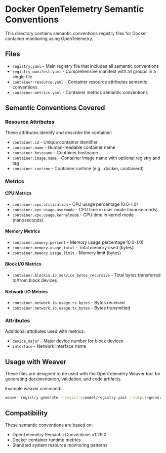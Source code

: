 # Docker OpenTelemetry Semantic Conventions

This directory contains semantic conventions registry files for Docker container monitoring using OpenTelemetry.

## Files

- `registry.yaml` - Main registry file that includes all semantic conventions
- `registry_manifest.yaml` - Comprehensive manifest with all groups in a single file
- `container-resource.yaml` - Container resource attributes semantic conventions
- `container-metrics.yaml` - Container metrics semantic conventions

## Semantic Conventions Covered

### Resource Attributes

These attributes identify and describe the container:

- `container.id` - Unique container identifier
- `container.name` - Human-readable container name
- `container.hostname` - Container hostname
- `container.image.name` - Container image name with optional registry and tag
- `container.runtime` - Container runtime (e.g., docker, containerd)

### Metrics

#### CPU Metrics

- `container.cpu.utilization` - CPU usage percentage (0.0-1.0)
- `container.cpu.usage.usermode` - CPU time in user mode (nanoseconds)
- `container.cpu.usage.kernelmode` - CPU time in kernel mode (nanoseconds)

#### Memory Metrics

- `container.memory.percent` - Memory usage percentage (0.0-1.0)
- `container.memory.usage.total` - Total memory used (bytes)
- `container.memory.usage.limit` - Memory limit (bytes)

#### Block I/O Metrics

- `container.blockio.io_service_bytes_recursive` - Total bytes transferred to/from block devices

#### Network I/O Metrics

- `container.network.io.usage.rx_bytes` - Bytes received
- `container.network.io.usage.tx_bytes` - Bytes transmitted

### Attributes

Additional attributes used with metrics:

- `device_major` - Major device number for block devices
- `interface` - Network interface name

## Usage with Weaver

These files are designed to be used with the OpenTelemetry Weaver tool for generating documentation, validation, and code artifacts.

Example weaver command:

```bash
weaver registry generate --registry=model/registry.yaml --output=generated/
```

## Compatibility

These semantic conventions are based on:

- OpenTelemetry Semantic Conventions v1.29.0
- Docker container runtime metrics
- Standard system resource monitoring patterns
